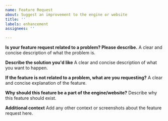 ```yaml
---
name: Feature Request
about: Suggest an improvement to the engine or website
title: ''
labels: enhancement
assignees: ''

---
```


**Is your feature request related to a problem? Please describe.**
A clear and concise description of what the problem is.

**Describe the solution you'd like**
A clear and concise description of what you want to happen.

**If the feature is not related to a problem, what are you requesting?**
A clear and concise explanation of the feature.

**Why should this feature be a part of the engine/website?**
Describe why this feature should exist.

**Additional context**
Add any other context or screenshots about the feature request here.
